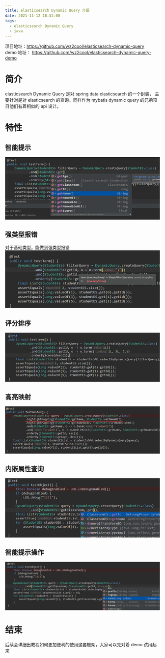 ```yaml
---
title: elasticsearch Dynamic Query 介绍
date: 2021-11-12 18:52:00
tags:
  - elasticsearch Dynamic Query
  - java
---
```


项目地址：https://github.com/wz2cool/elasticsearch-dynamic-query  
demo 地址： https://github.com/wz2cool/elasticsearch-dynamic-query-demo

# 简介

elasticsearch Dynamic Query 是对 spring data elasticsearch 的一个封装， 主要针对是对 elasticsearch 的查询。同样作为 mybatis dynamic query 的兄弟项目他们有着相似的 api 设计。

# 特性

## 智能提示

![](es-dynamic-query/es-autocomplete.png)

## 强类型报错

对于基础类型，能做到强类型报错  
![](es-dynamic-query/strong-type.png)

## 评分排序

![](es-dynamic-query/order-score.png)

## 高亮映射

![](es-dynamic-query/highlight.png)

## 内嵌属性查询

![](es-dynamic-query/nested-object.png)

## 智能提示操作

![](es-dynamic-query/es-ops.png)

# 结束

后续会详细出教程如何更加便利的使用这套框架，大家可以先对着 demo 试用起来
